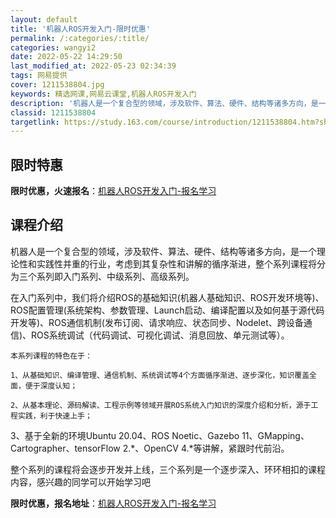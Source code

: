 ```yaml
---
layout: default
title: '机器人ROS开发入门-限时优惠'
permalink: /:categories/:title/
categories: wangyi2
date: 2022-05-22 14:29:50
last_modified_at: 2022-05-23 02:34:39
tags: 网易提供
cover: 1211538804.jpg
keywords: 精选网课,网易云课堂,机器人ROS开发入门
description: '机器人是一个复合型的领域，涉及软件、算法、硬件、结构等诸多方向，是一个理论性和实践性并重的行业，考虑到其复杂性和讲解的循'
classid: 1211538804
targetlink: https://study.163.com/course/introduction/1211538804.htm?share=1&shareId=1025206652&utm_campaign=share&utm_medium=iphoneShare&utm_source=&utm_u=1025206652
---
```


## 限时特惠

**限时优惠，火速报名**：[机器人ROS开发入门-报名学习](https://study.163.com/course/introduction/1211538804.htm?share=1&shareId=1025206652&utm_campaign=share&utm_medium=iphoneShare&utm_source=&utm_u=1025206652)

## 课程介绍

机器人是一个复合型的领域，涉及软件、算法、硬件、结构等诸多方向，是一个理论性和实践性并重的行业，考虑到其复杂性和讲解的循序渐进，整个系列课程将分为三个系列即入门系列、中级系列、高级系列。

   在入门系列中，我们将介绍ROS的基础知识(机器人基础知识、ROS开发环境等)、ROS配置管理(系统架构、参数管理、Launch启动、编译配置以及如何基于源代码开发等)、ROS通信机制(发布订阅、请求响应、状态同步、Nodelet、跨设备通信)、ROS系统调试（代码调试、可视化调试、消息回放、单元测试等）。

    本系列课程的特色在于：

    1、从基础知识、编译管理、通信机制、系统调试等4个方面循序渐进、逐步深化，知识覆盖全面，便于深度认知；

    2、从基本理论、源码解读、工程示例等领域开展ROS系统入门知识的深度介绍和分析，源于工程实践，利于快速上手；

   3、基于全新的环境Ubuntu 20.04、ROS Noetic、Gazebo 11、GMapping、Cartographer、tensorFlow 2.*、OpenCV 4.*等讲解，紧跟时代前沿。

   整个系列的课程将会逐步开发并上线，三个系列是一个逐步深入、环环相扣的课程内容，感兴趣的同学可以开始学习吧

**限时优惠，报名地址**：[机器人ROS开发入门-报名学习](https://study.163.com/course/introduction/1211538804.htm?share=1&shareId=1025206652&utm_campaign=share&utm_medium=iphoneShare&utm_source=&utm_u=1025206652)

